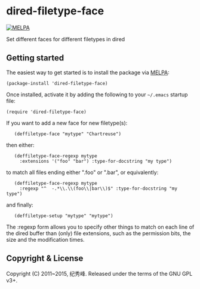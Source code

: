 dired-filetype-face
=================================

[![MELPA](http://melpa.org/packages/dired-filetype-face-badge.svg)](http://melpa.org/#/dired-filetype-face)

Set different faces for different filetypes in dired

Getting started
------------

The easiest way to get started is to install the package via [MELPA][melpa]:

 [melpa]: http://melpa.org/

```elisp
(package-install 'dired-filetype-face)
```

Once installed, activate it by adding the following to your `~/.emacs` startup
file:

```elisp
(require 'dired-filetype-face)
```

 If you want to add a new face for new filetype(s):

```elisp
   (deffiletype-face "mytype" "Chartreuse")
```

 then either:

```elisp
   (deffiletype-face-regexp mytype
     :extensions '("foo" "bar") :type-for-docstring "my type")
```

 to match all files ending either ".foo" or ".bar", or equivalently:

```elisp
   (deffiletype-face-regexp mytype
     :regexp "^  -.*\\.\\(foo\\|bar\\)$" :type-for-docstring "my type")
```

 and finally:

```elisp
   (deffiletype-setup "mytype" "mytype")
```
   

 The :regexp form allows you to specify other things to match on each line of
 the dired buffer than (only) file extensions, such as the permission bits,
 the size and the modification times.


Copyright & License
------------------------

Copyright (C) 2011~2015, 纪秀峰. Released under the terms of the GNU GPL v3+.